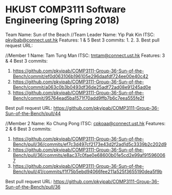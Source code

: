 # HKUST COMP3111 Software Engineering (Spring 2018)

Team Name: Sun of the Beach
//Team Leader
Name: Yip Pak Kin
ITSC: pkyibab@connect.ust.hk
Features: 1 & 5
Best 3 commits:
1.
2.
3.
Best pull request URL:


//Member 1
Name: Tam Tung Man
ITSC: tmtam@connect.ust.hk
Features: 3 & 4
Best 3 commits:
1.  https://github.com/pkyipab/COMP3111-Group-36-Sun-of-the-Bench/commit/ef0d063106b196105e296daafdf724ee00e40c42
2.  https://github.com/pkyipab/COMP3111-Group-36-Sun-of-the-Bench/commit/a063c0b3b0493df36de25adf72ad08e91245ad0e
3.  https://github.com/pkyipab/COMP3111-Group-36-Sun-of-the-Bench/commit/95764ead5ba1571f70add9ffb7b6c7eea555fe2f

Best pull request URL:
https://github.com/pkyipab/COMP3111-Group-36-Sun-of-the-Bench/pull/44


//Member 2
Name: Ko Chung Pong
ITSC: cpkoaa@connect.ust.hk
Features: 2 & 6
Best 3 commits: 
1.  https://github.com/pkyipab/COMP3111-Group-36-Sun-of-the-Bench/pull/36/commits/ef7c3d497cf2173e43d2f2ad1d5c3339b2c202d9
2.  https://github.com/pkyipab/COMP3111-Group-36-Sun-of-the-Bench/pull/36/commits/e8ac37c0fae0e68600b01e5cd2e99af915960067
3.  https://github.com/pkyipab/COMP3111-Group-36-Sun-of-the-Bench/pull/41/commits/f1f75b5ebd94066fee211a525f3655190dea5f9b

Best pull request URL: 
https://github.com/pkyipab/COMP3111-Group-36-Sun-of-the-Bench/pull/36
